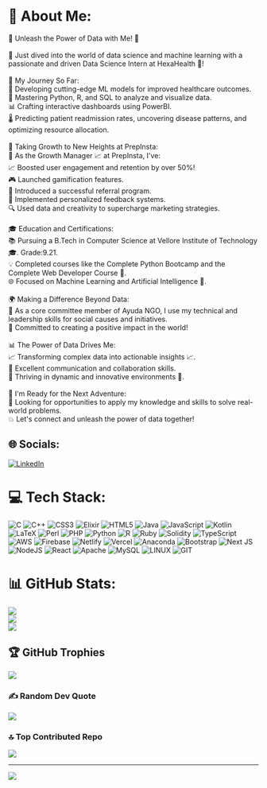 # 💫 About Me:
🚀 Unleash the Power of Data with Me! 🚀<br><br>🧬 Just dived into the world of data science and machine learning with a passionate and driven Data Science Intern at HexaHealth 🏥!<br><br>🌟 My Journey So Far:<br>🔬 Developing cutting-edge ML models for improved healthcare outcomes.<br>🐍 Mastering Python, R, and SQL to analyze and visualize data.<br>📊 Crafting interactive dashboards using PowerBI.<br>🌡️ Predicting patient readmission rates, uncovering disease patterns, and optimizing resource allocation.<br><br>🚀 Taking Growth to New Heights at PrepInsta:<br>🎯 As the Growth Manager 📈 at PrepInsta, I've:<br>📈 Boosted user engagement and retention by over 50%!<br>🎮 Launched gamification features.<br>🔄 Introduced a successful referral program.<br>💌 Implemented personalized feedback systems.<br>🔍 Used data and creativity to supercharge marketing strategies.<br><br>🎓 Education and Certifications:<br>📚 Pursuing a B.Tech in Computer Science at Vellore Institute of Technology 🎓. Grade:9.21.<br>💡 Completed courses like the Complete Python Bootcamp and the Complete Web Developer Course 📜.<br>🌐 Focused on Machine Learning and Artificial Intelligence 🤖.<br><br>🌍 Making a Difference Beyond Data:<br>🤝 As a core committee member of Ayuda NGO, I use my technical and leadership skills for social causes and initiatives.<br>🌱 Committed to creating a positive impact in the world!<br><br>📊 The Power of Data Drives Me:<br>📈 Transforming complex data into actionable insights 📈.<br>📡 Excellent communication and collaboration skills.<br>🌆 Thriving in dynamic and innovative environments 🌆.<br><br>💼 I'm Ready for the Next Adventure:<br>🌟 Looking for opportunities to apply my knowledge and skills to solve real-world problems.<br>💥 Let's connect and unleash the power of data together!


## 🌐 Socials:
[![LinkedIn](https://img.shields.io/badge/LinkedIn-%230077B5.svg?logo=linkedin&logoColor=white)](https://linkedin.com/in/https://www.linkedin.com/in/soumyojyoti-saha-404940234?utm_source=share&utm_campaign=share_via&utm_content=profile&utm_medium=android_app) 

# 💻 Tech Stack:
![C](https://img.shields.io/badge/c-%2300599C.svg?style=plastic&logo=c&logoColor=white) ![C++](https://img.shields.io/badge/c++-%2300599C.svg?style=plastic&logo=c%2B%2B&logoColor=white) ![CSS3](https://img.shields.io/badge/css3-%231572B6.svg?style=plastic&logo=css3&logoColor=white) ![Elixir](https://img.shields.io/badge/elixir-%234B275F.svg?style=plastic&logo=elixir&logoColor=white) ![HTML5](https://img.shields.io/badge/html5-%23E34F26.svg?style=plastic&logo=html5&logoColor=white) ![Java](https://img.shields.io/badge/java-%23ED8B00.svg?style=plastic&logo=openjdk&logoColor=white) ![JavaScript](https://img.shields.io/badge/javascript-%23323330.svg?style=plastic&logo=javascript&logoColor=%23F7DF1E) ![Kotlin](https://img.shields.io/badge/kotlin-%237F52FF.svg?style=plastic&logo=kotlin&logoColor=white) ![LaTeX](https://img.shields.io/badge/latex-%23008080.svg?style=plastic&logo=latex&logoColor=white) ![Perl](https://img.shields.io/badge/perl-%2339457E.svg?style=plastic&logo=perl&logoColor=white) ![PHP](https://img.shields.io/badge/php-%23777BB4.svg?style=plastic&logo=php&logoColor=white) ![Python](https://img.shields.io/badge/python-3670A0?style=plastic&logo=python&logoColor=ffdd54) ![R](https://img.shields.io/badge/r-%23276DC3.svg?style=plastic&logo=r&logoColor=white) ![Ruby](https://img.shields.io/badge/ruby-%23CC342D.svg?style=plastic&logo=ruby&logoColor=white) ![Solidity](https://img.shields.io/badge/Solidity-%23363636.svg?style=plastic&logo=solidity&logoColor=white) ![TypeScript](https://img.shields.io/badge/typescript-%23007ACC.svg?style=plastic&logo=typescript&logoColor=white) ![AWS](https://img.shields.io/badge/AWS-%23FF9900.svg?style=plastic&logo=amazon-aws&logoColor=white) ![Firebase](https://img.shields.io/badge/firebase-%23039BE5.svg?style=plastic&logo=firebase) ![Netlify](https://img.shields.io/badge/netlify-%23000000.svg?style=plastic&logo=netlify&logoColor=#00C7B7) ![Vercel](https://img.shields.io/badge/vercel-%23000000.svg?style=plastic&logo=vercel&logoColor=white) ![Anaconda](https://img.shields.io/badge/Anaconda-%2344A833.svg?style=plastic&logo=anaconda&logoColor=white) ![Bootstrap](https://img.shields.io/badge/bootstrap-%238511FA.svg?style=plastic&logo=bootstrap&logoColor=white) ![Next JS](https://img.shields.io/badge/Next-black?style=plastic&logo=next.js&logoColor=white) ![NodeJS](https://img.shields.io/badge/node.js-6DA55F?style=plastic&logo=node.js&logoColor=white) ![React](https://img.shields.io/badge/react-%2320232a.svg?style=plastic&logo=react&logoColor=%2361DAFB) ![Apache](https://img.shields.io/badge/apache-%23D42029.svg?style=plastic&logo=apache&logoColor=white) ![MySQL](https://img.shields.io/badge/mysql-%2300000f.svg?style=plastic&logo=mysql&logoColor=white) ![LINUX](https://img.shields.io/badge/Linux-FCC624?style=plastic&logo=linux&logoColor=black) ![GIT](https://img.shields.io/badge/Git-fc6d26?style=plastic&logo=git&logoColor=white)
# 📊 GitHub Stats:
![](https://github-readme-stats.vercel.app/api?username=Soumyojyotisaha&theme=radical&hide_border=false&include_all_commits=true&count_private=false)<br/>
![](https://github-readme-streak-stats.herokuapp.com/?user=Soumyojyotisaha&theme=radical&hide_border=false)<br/>
![](https://github-readme-stats.vercel.app/api/top-langs/?username=Soumyojyotisaha&theme=radical&hide_border=false&include_all_commits=true&count_private=false&layout=compact)

## 🏆 GitHub Trophies
![](https://github-profile-trophy.vercel.app/?username=Soumyojyotisaha&theme=radical&no-frame=false&no-bg=true&margin-w=4)

### ✍️ Random Dev Quote
![](https://quotes-github-readme.vercel.app/api?type=horizontal&theme=merko)

### 🔝 Top Contributed Repo
![](https://github-contributor-stats.vercel.app/api?username=Soumyojyotisaha&limit=5&theme=monokai&combine_all_yearly_contributions=true)

---
[![](https://visitcount.itsvg.in/api?id=Soumyojyotisaha&icon=2&color=0)](https://visitcount.itsvg.in)

<!-- Proudly created with GPRM ( https://gprm.itsvg.in ) -->
